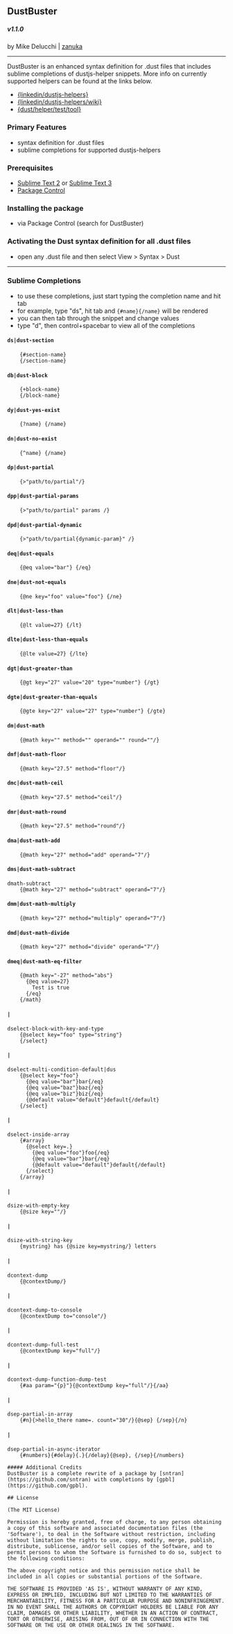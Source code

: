 ## DustBuster
##### v1.1.0
by Mike Delucchi | [zanuka](https://github.com/zanuka)

***
DustBuster is an enhanced syntax definition for .dust files that includes sublime completions of dustjs-helper snippets. More info on currently supported helpers can be found at the links below.

- [{linkedin/dustjs-helpers}](https://github.com/linkedin/dustjs-helpers)
- [{linkedin/dustjs-helpers/wiki}](https://github.com/linkedin/dustjs-helpers/wiki)
- [{dust/helper/test/tool}](http://linkedin.github.io/dustjs/test/test.html?q=helpers)

### Primary Features
- syntax definition for .dust files
- sublime completions for supported dustjs-helpers

### Prerequisites
- [Sublime Text 2](http://www.sublimetext.com/2) or [Sublime Text 3](http://www.sublimetext.com/3)
- [Package Control](https://packagecontrol.io/)


### Installing the package
- via Package Control (search for DustBuster)

### Activating the Dust syntax definition for all .dust files
-  open any .dust file and then select View > Syntax > Dust

***

### Sublime Completions

- to use these completions, just start typing the completion name and hit tab
- for example, type "ds", hit tab and `{#name}{/name}` will be rendered
- you can then tab through the snippet and change values
- type "d", then control+spacebar to view all of the completions


#### `ds|dust-section`
```
    {#section-name}
    {/section-name}
```

#### `db|dust-block`
```
    {+block-name}
    {/block-name}
```

#### `dy|dust-yes-exist`
```
    {?name} {/name}
```

#### `dn|dust-no-exist` 
```
    {^name} {/name}
```

#### `dp|dust-partial`
```
    {>"path/to/partial"/}
```

#### `dpp|dust-partial-params`
```
    {>"path/to/partial" params /}
```

#### `dpd|dust-partial-dynamic`
```
    {>"path/to/partial{dynamic-param}" /}
```

#### `deq|dust-equals`
```
    {@eq value="bar"} {/eq}
```

#### `dne|dust-not-equals`
```
    {@ne key="foo" value="foo"} {/ne}
```

#### `dlt|dust-less-than`
```
    {@lt value=27} {/lt}
```

#### `dlte|dust-less-than-equals`
```
    {@lte value=27} {/lte}
```

#### `dgt|dust-greater-than`
```
    {@gt key="27" value="20" type="number"} {/gt}
```

#### `dgte|dust-greater-than-equals`
```
    {@gte key="27" value="27" type="number"} {/gte}
```

#### `dm|dust-math`
```
    {@math key="" method="" operand="" round=""/}
```

#### `dmf|dust-math-floor`
```
    {@math key="27.5" method="floor"/}
```

#### `dmc|dust-math-ceil`
```
    {@math key="27.5" method="ceil"/}
```

#### `dmr|dust-math-round`
```
    {@math key="27.5" method="round"/}
```

#### `dma|dust-math-add`
```
    {@math key="27" method="add" operand="7"/}
```

#### `dms|dust-math-subtract`
    dmath-subtract
        {@math key="27" method="subtract" operand="7"/}

#### `dmm|dust-math-multiply`
```
    {@math key="27" method="multiply" operand="7"/}
```

#### `dmd|dust-math-divide`
```
    {@math key="27" method="divide" operand="7"/}
```

#### `dmeq|dust-math-eq-filter`
```
    {@math key="-27" method="abs"}
      {@eq value=27}
        Test is true
      {/eq}
    {/math}   
```

#### `|`
    dselect-block-with-key-and-type
        {@select key="foo" type="string"}
        {/select}

#### `|`
    dselect-multi-condition-default|dus
        {@select key="foo"}
          {@eq value="bar"}bar{/eq}
          {@eq value="baz"}baz{/eq}
          {@eq value="biz"}biz{/eq}
          {@default value="default"}default{/default}
        {/select}

#### `|`
    dselect-inside-array
        {#array}
          {@select key=.}
            {@eq value="foo"}foo{/eq}
            {@eq value="bar"}bar{/eq}
            {@default value="default"}default{/default}
          {/select}
        {/array}

#### `|`
    dsize-with-empty-key
        {@size key=""/}

#### `|`
    dsize-with-string-key
        {mystring} has {@size key=mystring/} letters

#### `|`
    dcontext-dump
        {@contextDump/}

#### `|`
    dcontext-dump-to-console
        {@contextDump to="console"/}

#### `|`
    dcontext-dump-full-test
        {@contextDump key="full"/}

#### `|`
    dcontext-dump-function-dump-test
        {#aa param="{p}"}{@contextDump key="full"/}{/aa}

#### `|`
    dsep-partial-in-array
        {#n}{>hello_there name=. count="30"/}{@sep} {/sep}{/n}

#### `|`
    dsep-partial-in-async-iterator
        {#numbers}{#delay}{.}{/delay}{@sep}, {/sep}{/numbers}

```
##### Additional Credits
DustBuster is a complete rewrite of a package by [sntran](https://github.com/sntran) with completions by [gpbl](https://github.com/gpbl).

## License

(The MIT License)

Permission is hereby granted, free of charge, to any person obtaining
a copy of this software and associated documentation files (the
'Software'), to deal in the Software without restriction, including
without limitation the rights to use, copy, modify, merge, publish,
distribute, sublicense, and/or sell copies of the Software, and to
permit persons to whom the Software is furnished to do so, subject to
the following conditions:

The above copyright notice and this permission notice shall be
included in all copies or substantial portions of the Software.

THE SOFTWARE IS PROVIDED 'AS IS', WITHOUT WARRANTY OF ANY KIND,
EXPRESS OR IMPLIED, INCLUDING BUT NOT LIMITED TO THE WARRANTIES OF
MERCHANTABILITY, FITNESS FOR A PARTICULAR PURPOSE AND NONINFRINGEMENT.
IN NO EVENT SHALL THE AUTHORS OR COPYRIGHT HOLDERS BE LIABLE FOR ANY
CLAIM, DAMAGES OR OTHER LIABILITY, WHETHER IN AN ACTION OF CONTRACT,
TORT OR OTHERWISE, ARISING FROM, OUT OF OR IN CONNECTION WITH THE
SOFTWARE OR THE USE OR OTHER DEALINGS IN THE SOFTWARE.

